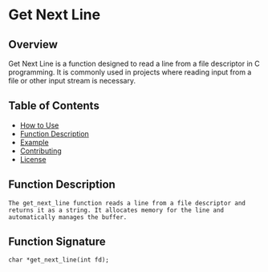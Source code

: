# Get Next Line

## Overview

Get Next Line is a function designed to read a line from a file descriptor in C programming. It is commonly used in projects where reading input from a file or other input stream is necessary.

## Table of Contents

- [How to Use](#how-to-use)
- [Function Description](#function-description)
- [Example](#example)
- [Contributing](#contributing)
- [License](#license)

## Function Description

    The get_next_line function reads a line from a file descriptor and returns it as a string. It allocates memory for the line and automatically manages the buffer.
## Function Signature
    
    char *get_next_line(int fd);